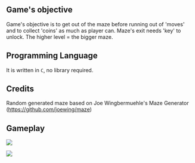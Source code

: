 ## Game's objective

Game's objective is to get out of the maze before running out of 'moves' and to collect 'coins' as much as player can. Maze's exit needs 'key' to unlock. The higher level = the bigger maze.

## Programming Language
It is written in `C`, no library required.

## Credits
Random generated maze based on Joe Wingbermuehle's Maze Generator (https://github.com/joewing/maze)

## Gameplay
![](https://drive.google.com/uc?id=1J0VwVc2oP88WaOS77z7X7uqT6sKpERH8)

![](https://drive.google.com/uc?id=1sFP7x2J4s5Ao83DFgMjJMH9jFp6JQGTN)
